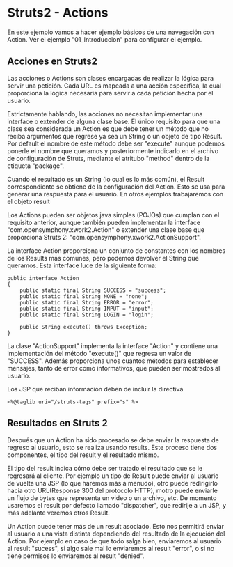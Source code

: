 # Struts2 - Actions

En este ejemplo vamos a hacer ejemplo básicos de una navegación con Action. Ver el ejemplo "01_Introduccion" para configurar el ejemplo.

## Acciones en Struts2

Las acciones o Actions son clases encargadas de realizar la lógica para servir una petición. Cada URL es mapeada a una acción específica, la cual proporciona la lógica necesaria para servir a cada petición hecha por el usuario.

Estrictamente hablando, las acciones no necesitan implementar una interface o extender de alguna clase base. El único requisito para que una clase sea considerada un Action es que debe tener un método que no reciba argumentos que regrese ya sea un String o un objeto de tipo Result. Por default el nombre de este método debe ser "execute" aunque podemos ponerle el nombre que queramos y posteriormente indicarlo en el archivo de configuración de Struts, mediante el atritubo "method" dentro de la etiqueta "package".

Cuando el resultado es un String (lo cual es lo más común), el Result correspondiente se obtiene de la configuración del Action. Esto se usa para generar una respuesta para el usuario. En otros ejemplos trabajaremos con el objeto result

Los Actions pueden ser objetos java simples (POJOs) que cumplan con el requisito anterior, aunque también pueden implementar la interface "com.opensymphony.xwork2.Action" o extender una clase base que proporciona Struts 2: "com.opensymphony.xwork2.ActionSupport".

La interface Action proporciona un conjunto de constantes con los nombres de los Results más comunes, pero podemos devolver el String que queramos. Esta interface luce de la siguiente forma:

	public interface Action 
	{
	    public static final String SUCCESS = "success";
	    public static final String NONE = "none";
	    public static final String ERROR = "error";
	    public static final String INPUT = "input";
	    public static final String LOGIN = "login";
	    
	    public String execute() throws Exception;
	}
	
La clase "ActionSupport" implementa la interface "Action" y contiene una implementación del método "execute()" que regresa un valor de "SUCCESS". Además proporciona unos cuantos métodos para establecer mensajes, tanto de error como informativos, que pueden ser mostrados al usuario.

Los JSP que reciban información deben de incluir la directiva

	<%@taglib uri="/struts-tags" prefix="s" %>
## Resultados en Struts 2

Después que un Action ha sido procesado se debe enviar la respuesta de regreso al usuario, esto se realiza usando results. Este proceso tiene dos componentes, el tipo del result y el resultado mismo.

El tipo del result indica cómo debe ser tratado el resultado que se le regresará al cliente. Por ejemplo un tipo de Result puede enviar al usuario de vuelta una JSP (lo que haremos más a menudo), otro puede redirigirlo hacia otro URL(Response 300 del protocolo HTTP), motro puede enviarle un flujo de bytes que representa un video o un archivo, etc. De momento usaremos el result por defecto llamado "dispatcher", que redirije a un JSP, y más adelante veremos otros Result.

Un Action puede tener más de un result asociado. Esto nos permitirá enviar al usuario a una vista distinta dependiendo del resultado de la ejecución del Action. Por ejemplo en caso de que todo salga bien, enviaremos al usuario al result "sucess", si algo sale mal lo enviaremos al result "error", o si no tiene permisos lo enviaremos al result "denied". 
